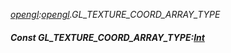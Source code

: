 _[opengl](../../modules/opengl/opengl-module.md):[opengl](../../modules/opengl/opengl-module.md).GL\_TEXTURE\_COORD\_ARRAY\_TYPE_
##### Const GL\_TEXTURE\_COORD\_ARRAY\_TYPE:[Int](../../modules/wonkey/wonkey-types-int.md)

